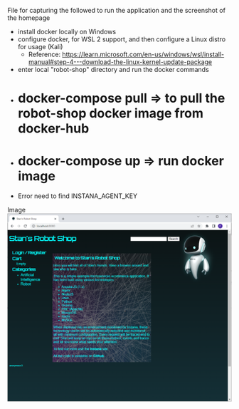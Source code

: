 File for capturing the followed to run the application and the screenshot of the homepage
- install docker locally on Windows
- configure docker, for WSL 2 support, and then configure a Linux distro for usage (Kali)
    - Reference: https://learn.microsoft.com/en-us/windows/wsl/install-manual#step-4---download-the-linux-kernel-update-package
- enter local "robot-shop" directory and run the docker commands
- # docker-compose pull => to pull the robot-shop docker image from docker-hub
- # docker-compose up => run docker image
- Error need to find INSTANA_AGENT_KEY


Image
![image](https://github.com/sonikp/robot-shop/blob/master/mf-exercise/StansRobotShop-Image-01.png)
